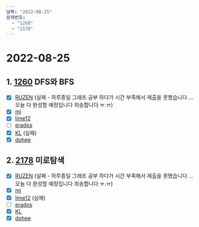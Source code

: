 ```yaml
---
날짜: "2022-08-25"
문제번호: 
  - "1260"
  - "2178"
---
```


# 2022-08-25

## 1. [1260](https://www.acmicpc.net/problem/1260) DFS와 BFS

- [X] [RUZEN](./1260_RUZEN.md) (실패 - 하루종일 그래프 공부 하다가 시간 부족해서 제출을 못했습니다 ... 오늘 다 완성할 예정입니다 죄송합니다 ㅠ.ㅠ)
- [X] [mj](./1260_mj.md)
- [X] [lime12](./1260_lime12.md)
- [ ] [erados](./1260_erados.md)
- [X] [KL](./1260_KL.md) (실패)
- [X] [dohee](./1260_dohee.md)

## 2. [2178](https://www.acmicpc.net/problem/2178) 미로탐색

- [X] [RUZEN](./2178_RUZEN.md) (실패 - 하루종일 그래프 공부 하다가 시간 부족해서 제출을 못했습니다 ... 오늘 다 완성할 예정입니다 죄송합니다 ㅠ.ㅠ)
- [X] [mj](./2178_mj.md)
- [X] [lime12](./2178_lime12.md) (실패)
- [ ] [erados](./2178_erados.md)
- [X] [KL](./2178_KL.md)
- [X] [dohee](./2178_dohee.md)
